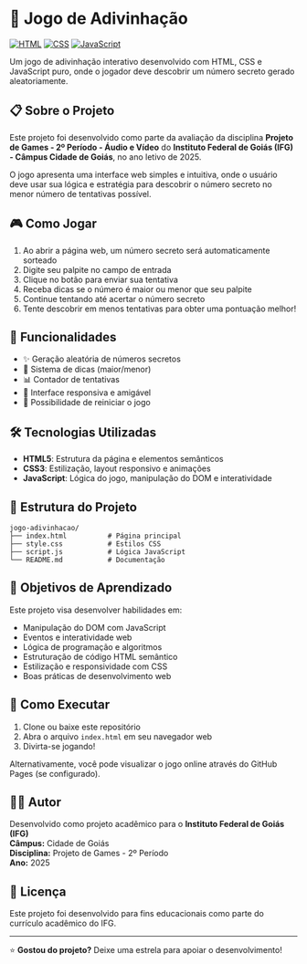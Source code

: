 # 🎯 Jogo de Adivinhação

[![HTML](https://img.shields.io/badge/HTML-E34F26?style=flat&logo=html5&logoColor=white)](https://developer.mozilla.org/pt-BR/docs/Web/HTML)
[![CSS](https://img.shields.io/badge/CSS-1572B6?style=flat&logo=css3&logoColor=white)](https://developer.mozilla.org/pt-BR/docs/Web/CSS)
[![JavaScript](https://img.shields.io/badge/JavaScript-F7DF1E?style=flat&logo=javascript&logoColor=black)](https://developer.mozilla.org/pt-BR/docs/Web/JavaScript)

Um jogo de adivinhação interativo desenvolvido com HTML, CSS e JavaScript puro, onde o jogador deve descobrir um número secreto gerado aleatoriamente.

## 📋 Sobre o Projeto

Este projeto foi desenvolvido como parte da avaliação da disciplina **Projeto de Games - 2º Período - Áudio e Vídeo** do **Instituto Federal de Goiás (IFG) - Câmpus Cidade de Goiás**, no ano letivo de 2025.

O jogo apresenta uma interface web simples e intuitiva, onde o usuário deve usar sua lógica e estratégia para descobrir o número secreto no menor número de tentativas possível.

## 🎮 Como Jogar

1. Ao abrir a página web, um número secreto será automaticamente sorteado
2. Digite seu palpite no campo de entrada
3. Clique no botão para enviar sua tentativa
4. Receba dicas se o número é maior ou menor que seu palpite
5. Continue tentando até acertar o número secreto
6. Tente descobrir em menos tentativas para obter uma pontuação melhor!

## 🚀 Funcionalidades

- ✨ Geração aleatória de números secretos
- 🎯 Sistema de dicas (maior/menor)
- 📊 Contador de tentativas
- 🎨 Interface responsiva e amigável
- 🔄 Possibilidade de reiniciar o jogo

## 🛠️ Tecnologias Utilizadas

- **HTML5**: Estrutura da página e elementos semânticos
- **CSS3**: Estilização, layout responsivo e animações
- **JavaScript**: Lógica do jogo, manipulação do DOM e interatividade

## 📁 Estrutura do Projeto

```
jogo-adivinhacao/
├── index.html          # Página principal
├── style.css           # Estilos CSS
├── script.js           # Lógica JavaScript
└── README.md           # Documentação
```

## 🎯 Objetivos de Aprendizado

Este projeto visa desenvolver habilidades em:

- Manipulação do DOM com JavaScript
- Eventos e interatividade web
- Lógica de programação e algoritmos
- Estruturação de código HTML semântico
- Estilização e responsividade com CSS
- Boas práticas de desenvolvimento web

## 🚀 Como Executar

1. Clone ou baixe este repositório
2. Abra o arquivo `index.html` em seu navegador web
3. Divirta-se jogando!

Alternativamente, você pode visualizar o jogo online através do GitHub Pages (se configurado).

## 👨‍🎓 Autor

Desenvolvido como projeto acadêmico para o **Instituto Federal de Goiás (IFG)**  
**Câmpus:** Cidade de Goiás  
**Disciplina:** Projeto de Games - 2º Período  
**Ano:** 2025

## 📄 Licença

Este projeto foi desenvolvido para fins educacionais como parte do currículo acadêmico do IFG.

---

⭐ **Gostou do projeto?** Deixe uma estrela para apoiar o desenvolvimento!
